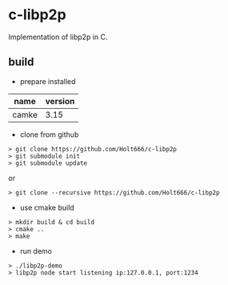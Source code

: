 # c-libp2p
Implementation of libp2p in C.

## build

* prepare installed

|     name    |  version  | 
| ----------- |-----------| 
| camke       |  3.15     | 

* clone from github

```
> git clone https://github.com/Holt666/c-libp2p
> git submodule init
> git submodule update
```
or

```
> git clone --recursive https://github.com/Holt666/c-libp2p
```

* use cmake build

```
> mkdir build & cd build
> cmake ..
> make
```

* run demo

```
> ./libp2p-demo
> libp2p node start listening ip:127.0.0.1, port:1234
```